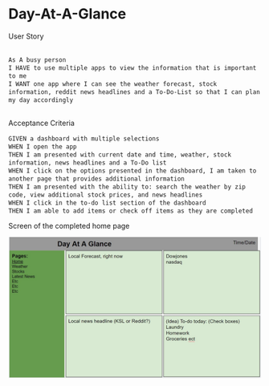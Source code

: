 # Day-At-A-Glance

User Story
```

As A busy person
I HAVE to use multiple apps to view the information that is important to me
I WANT one app where I can see the weather forecast, stock information, reddit news headlines and a To-Do-List so that I can plan my day accordingly


```
Acceptance Criteria
```
GIVEN a dashboard with multiple selections
WHEN I open the app
THEN I am presented with current date and time, weather, stock information, news headlines and a To-Do list
WHEN I click on the options presented in the dashboard, I am taken to another page that provides additional information
THEN I am presented with the ability to: search the weather by zip code, view additional stock prices, and news headlines
WHEN I click in the to-do list section of the dashboard
THEN I am able to add items or check off items as they are completed
```




Screen of the completed home page

![](Screenshot%202022-08-18%20194336.jpg)
